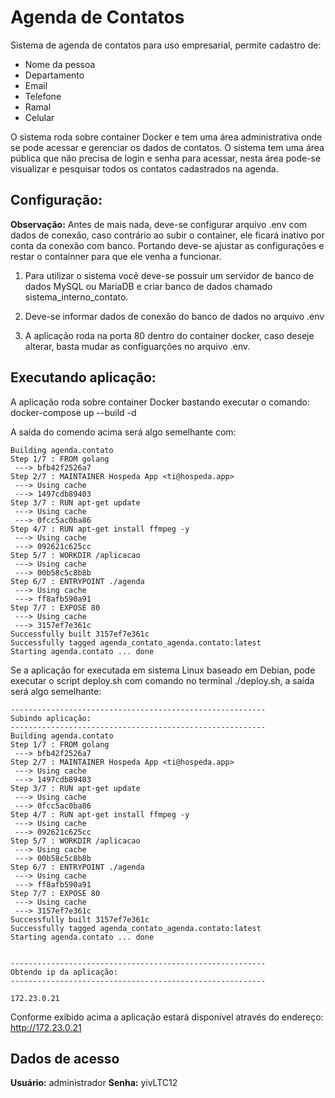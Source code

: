 # Agenda de Contatos

Sistema de agenda de contatos para uso empresarial, permite cadastro de:

* Nome da pessoa
* Departamento
* Email
* Telefone
* Ramal
* Celular

O sistema roda sobre container Docker e tem uma área administrativa onde se pode acessar e gerenciar os dados de contatos.
O sistema tem uma área pública que não precisa de login e senha para acessar, nesta área pode-se visualizar e pesquisar todos os contatos cadastrados na agenda.

## Configuração:

**Observação:** Antes de mais nada, deve-se configurar arquivo .env com dados de conexão, caso contrário ao subir o container, ele ficará inativo por conta da conexão com banco. Portando deve-se ajustar as configurações e restar o containner para que ele venha a funcionar.

1. Para utilizar o sistema você deve-se possuir um servidor de banco de dados MySQL ou MariaDB e criar banco de dados chamado sistema_interno_contato.

2. Deve-se informar dados de conexão do banco de dados no arquivo .env

3. A aplicação roda na porta 80 dentro do container docker, caso deseje alterar, basta mudar as configuarções no arquivo .env.

## Executando aplicação:

A aplicação roda sobre container Docker bastando executar o comando: docker-compose up --build -d

A saída do comendo acima será algo semelhante com:

```
Building agenda.contato
Step 1/7 : FROM golang
 ---> bfb42f2526a7
Step 2/7 : MAINTAINER Hospeda App <ti@hospeda.app>
 ---> Using cache
 ---> 1497cdb89403
Step 3/7 : RUN apt-get update
 ---> Using cache
 ---> 0fcc5ac0ba86
Step 4/7 : RUN apt-get install ffmpeg -y
 ---> Using cache
 ---> 092621c625cc
Step 5/7 : WORKDIR /aplicacao
 ---> Using cache
 ---> 00b58c5c8b8b
Step 6/7 : ENTRYPOINT ./agenda
 ---> Using cache
 ---> ff8afb590a91
Step 7/7 : EXPOSE 80
 ---> Using cache
 ---> 3157ef7e361c
Successfully built 3157ef7e361c
Successfully tagged agenda_contato_agenda.contato:latest
Starting agenda.contato ... done
```

Se a aplicação for executada em sistema Linux baseado em Debian, pode executar o script deploy.sh com comando no terminal ./deploy.sh, a saída será algo semelhante: 

```
---------------------------------------------------------
Subindo aplicação:
---------------------------------------------------------
Building agenda.contato
Step 1/7 : FROM golang
 ---> bfb42f2526a7
Step 2/7 : MAINTAINER Hospeda App <ti@hospeda.app>
 ---> Using cache
 ---> 1497cdb89403
Step 3/7 : RUN apt-get update
 ---> Using cache
 ---> 0fcc5ac0ba86
Step 4/7 : RUN apt-get install ffmpeg -y
 ---> Using cache
 ---> 092621c625cc
Step 5/7 : WORKDIR /aplicacao
 ---> Using cache
 ---> 00b58c5c8b8b
Step 6/7 : ENTRYPOINT ./agenda
 ---> Using cache
 ---> ff8afb590a91
Step 7/7 : EXPOSE 80
 ---> Using cache
 ---> 3157ef7e361c
Successfully built 3157ef7e361c
Successfully tagged agenda_contato_agenda.contato:latest
Starting agenda.contato ... done


---------------------------------------------------------
Obtendo ip da aplicação:
---------------------------------------------------------

172.23.0.21
```

Conforme exibido acima a aplicação estará disponível através do endereço: http://172.23.0.21

## Dados de acesso
**Usuário:** administrador
**Senha:** yivLTC12